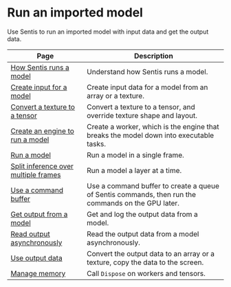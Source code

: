 # Run an imported model

Use Sentis to run an imported model with input data and get the output data.

|Page|Description|
|-|-|
|[How Sentis runs a model](how-sentis-runs-a-model.md)|Understand how Sentis runs a model.|
|[Create input for a model](create-an-input-tensor.md)|Create input data for a model from an array or a texture.|
|[Convert a texture to a tensor](convert-texture-to-tensor.md)|Convert a texture to a tensor, and override texture shape and layout.|
|[Create an engine to run a model](create-an-engine.md)|Create a worker, which is the engine that breaks the model down into executable tasks.|
|[Run a model](run-a-model.md)|Run a model in a single frame.|
|[Split inference over multiple frames](split-inference-over-multiple-frames.md)|Run a model a layer at a time.|
|[Use a command buffer](use-command-buffer.md)|Use a command buffer to create a queue of Sentis commands, then run the commands on the GPU later.|
|[Get output from a model](get-the-output.md)|Get and log the output data from a model.|
|[Read output asynchronously](read-output-async.md)|Read the output data from a model asynchronously.|
|[Use output data](use-model-output.md)|Convert the output data to an array or a texture, copy the data to the screen.|
|[Manage memory](manage-memory.md)|Call `Dispose` on workers and tensors.|
